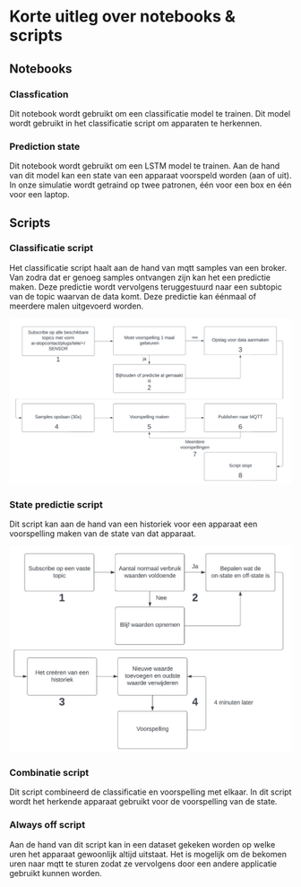 # Korte uitleg over notebooks & scripts

## Notebooks

### Classfication

Dit notebook wordt gebruikt om een classificatie model te trainen. Dit model wordt gebruikt in het classificatie script om apparaten te herkennen.

### Prediction state

Dit notebook wordt gebruikt om een LSTM model te trainen. Aan de hand van dit model kan een state van een apparaat voorspeld worden (aan of uit). In onze simulatie wordt getraind op twee patronen, één voor een box en één voor een laptop.

## Scripts

### Classificatie script

Het classificatie script haalt aan de hand van mqtt samples van een broker. Van zodra dat er genoeg samples ontvangen zijn kan het een predictie maken. Deze predictie wordt vervolgens teruggestuurd naar een subtopic van de topic waarvan de data komt. Deze predictie kan éénmaal of meerdere malen uitgevoerd worden.

![classificatie](../img/schema_classificatie.png)

### State predictie script

Dit script kan aan de hand van een historiek voor een apparaat een voorspelling maken van de state van dat apparaat.

![classificatie](../img/schema_voorspelling.png)

### Combinatie script

Dit script combineerd de classificatie en voorspelling met elkaar. In dit script wordt het herkende apparaat gebruikt voor de voorspelling van de state.

### Always off script

Aan de hand van dit script kan in een dataset gekeken worden op welke uren het apparaat gewoonlijk altijd uitstaat. Het is mogelijk om de bekomen uren naar mqtt te sturen zodat ze vervolgens door een andere applicatie gebruikt kunnen worden.
